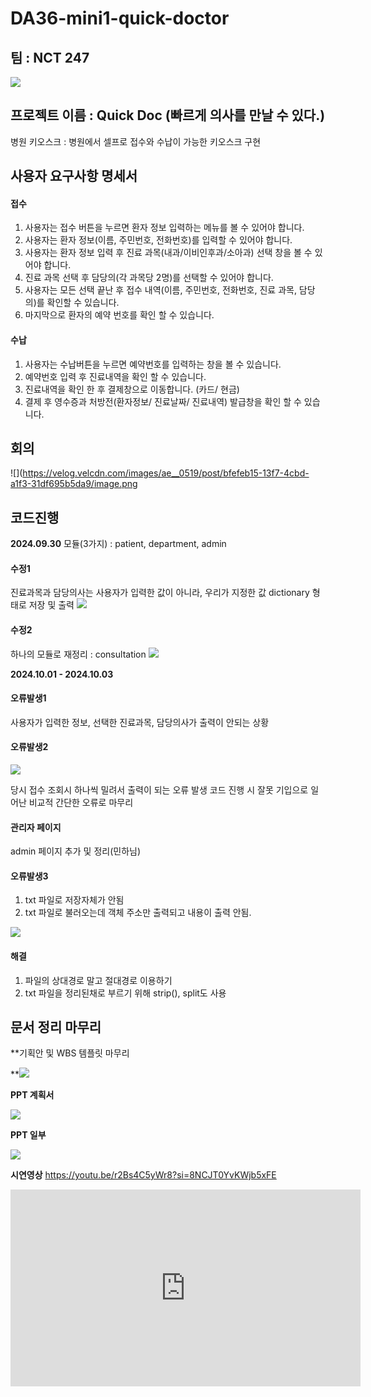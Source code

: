 # DA36-mini1-quick-doctor

## 팀 : NCT 247 
![](https://velog.velcdn.com/images/ae__0519/post/8feb5d43-b1c5-4ee0-a4c6-3da45d2520f5/image.png)

## 프로젝트 이름 : Quick Doc (빠르게 의사를 만날 수 있다.)
병원 키오스크 : 병원에서 셀프로 접수와 수납이 가능한 키오스크 구현 

## 사용자 요구사항 명세서
#### 접수
1. 사용자는 접수 버튼을 누르면 환자 정보 입력하는 메뉴를 볼 수 있어야 합니다.
2. 사용자는 환자 정보(이름, 주민번호, 전화번호)를 입력할 수 있어야 합니다.
3. 사용자는 환자 정보 입력 후 진료 과목(내과/이비인후과/소아과) 선택 창을 볼 수 있어야 합니다.
4. 진료 과목 선택 후 담당의(각 과목당 2명)를 선택할 수 있어야 합니다.
5. 사용자는 모든 선택 끝난 후 접수 내역(이름, 주민번호, 전화번호, 진료 과목, 담당의)를 확인할 수 있습니다. 
6. 마지막으로 환자의 예약 번호를 확인 할 수 있습니다.

#### 수납
1. 사용자는 수납버튼을 누르면 예약번호를 입력하는 창을 볼 수 있습니다.
2. 예약번호 입력 후 진료내역을 확인 할 수 있습니다.
3. 진료내역을 확인 한 후 결제창으로 이동합니다. (카드/ 현금)
4. 결제 후 영수증과 처방전(환자정보/ 진료날짜/ 진료내역) 발급창을 확인 할 수 있습니다.

## 회의

![](https://velog.velcdn.com/images/ae__0519/post/bfefeb15-13f7-4cbd-a1f3-31df695b5da9/image.png 


## 코드진행
**2024.09.30**
모듈(3가지) : patient, department, admin

#### 수정1
 진료과목과 담당의사는 사용자가 입력한 값이 아니라, 우리가 지정한 값 dictionary 형태로 저장 및 출력
 ![](https://velog.velcdn.com/images/ae__0519/post/d48781c6-c6ac-4787-801d-19a8e7dfcb2c/image.png)

 #### 수정2
하나의 모듈로 재정리 : consultation
![](https://velog.velcdn.com/images/ae__0519/post/f7a7102b-ba79-4a7b-b9b7-2985a1158b3e/image.png)


**2024.10.01 - 2024.10.03**
#### 오류발생1
사용자가 입력한 정보, 선택한 진료과목, 담당의사가 출력이 안되는 상황

#### 오류발생2
![](https://velog.velcdn.com/images/ae__0519/post/f83e5cfe-8a9f-47f6-96b2-d7520eed4f34/image.png)

당시 접수 조회시 하나씩 밀려서 출력이 되는 오류 발생
코드 진행 시 잘못 기입으로 일어난 비교적 간단한 오류로 마무리

#### 관리자 페이지
admin 페이지 추가 및 정리(민하님)

#### 오류발생3
1. txt 파일로 저장자체가 안됨
2. txt 파일로 불러오는데 객체 주소만 출력되고 내용이 출력 안됨.

![](https://velog.velcdn.com/images/ae__0519/post/086158cb-1aa0-4adf-82ee-9ba4e3632c5e/image.jpg)


#### 해결
1. 파일의 상대경로 말고 절대경로 이용하기
2. txt 파일을 정리된채로 부르기 위해 strip(), split도 사용

## 문서 정리 마무리
**기획안 및 WBS 템플릿 마무리

**![](https://velog.velcdn.com/images/ae__0519/post/14850567-6ec1-4300-b509-afb512743602/image.png)


**PPT 계획서**

![](https://velog.velcdn.com/images/ae__0519/post/9321f7e7-f9d3-4518-ba46-a1f06261dc6a/image.png)


**PPT 일부**

![](https://velog.velcdn.com/images/ae__0519/post/21af2f50-d4ae-4463-aeb6-2dd8952b622e/image.png)



**시연영상**
https://youtu.be/r2Bs4C5yWr8?si=8NCJT0YvKWjb5xFE

<iframe width="560" height="315" src="https://www.youtube.com/embed/r2Bs4C5yWr8?si=jWzRzXcwHXnZC11h" title="YouTube video player" frameborder="0" allow="accelerometer; autoplay; clipboard-write; encrypted-media; gyroscope; picture-in-picture; web-share" referrerpolicy="strict-origin-when-cross-origin" allowfullscreen></iframe>
